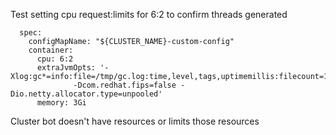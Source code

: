 Test setting cpu request:limits for 6:2 to confirm threads generated

~~~
  spec:
    configMapName: "${CLUSTER_NAME}-custom-config" 
    container:
      cpu: 6:2
      extraJvmOpts: '-Xlog:gc*=info:file=/tmp/gc.log:time,level,tags,uptimemillis:filecount=10,filesize=1m
              -Dcom.redhat.fips=false -Dio.netty.allocator.type=unpooled'
      memory: 3Gi
~~~

Cluster bot doesn't have resources or limits those resources


